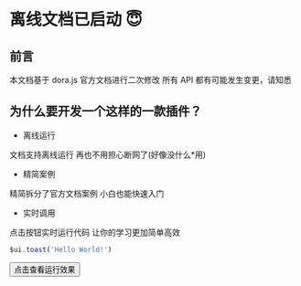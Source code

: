 # 离线文档已启动 😇

## 前言

本文档基于 dora.js 官方文档进行二次修改 所有 API 都有可能发生变更，请知悉

## 为什么要开发一个这样的一款插件？

- 离线运行

文档支持离线运行 再也不用担心断网了(好像没什么\*用)

- 精简案例

精简拆分了官方文档案例 小白也能快速入门

- 实时调用

点击按钮实时运行代码 让你的学习更加简单高效

```javascript
$ui.toast('Hello World!')
```

<button class="run-button" onclick="sendDoraEvent('$ui.toast')">点击查看运行效果</button>
